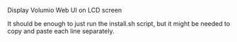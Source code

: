 Display Volumio Web UI on LCD screen

It should be enough to just run the install.sh script, but it might be needed to copy and paste each line separately.
